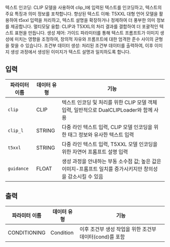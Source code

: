 텍스트 인코딩: CLIP 모델을 사용하여 clip_l에 입력된 텍스트를 인코딩하고, 텍스트의 주요 특징과 의미 정보를 포착합니다.
향상된 텍스트 이해: T5XXL 대형 언어 모델을 활용하여 t5xxl 입력을 처리하고, 텍스트 설명을 확장하거나 정제하여 더 풍부한 의미 정보를 제공합니다.
멀티모달 융합: CLIP과 T5XXL의 처리 결과를 결합하여 더 포괄적인 텍스트 표현을 만듭니다.
생성 제어: 가이드 파라미터를 통해 텍스트 프롬프트가 이미지 생성에 미치는 영향을 조정하여, 창의적 자유와 프롬프트에 대한 엄격한 준수 사이의 균형을 찾을 수 있습니다.
조건부 데이터 생성: 처리된 조건부 데이터를 출력하여, 이후 이미지 생성 과정에서 생성된 이미지가 텍스트 설명과 일치하도록 합니다.

## 입력

| 파라미터 이름 | 데이터 유형 | 기능 |
|--------------|-------------|------|
| `clip`       | CLIP        | 텍스트 인코딩 및 처리를 위한 CLIP 모델 객체 입력, 일반적으로 DualCLIPLoader와 함께 사용 |
| `clip_l`     | STRING      | 다중 라인 텍스트 입력, CLIP 모델 인코딩을 위한 태그 정보와 유사한 텍스트 입력 |
| `t5xxl`      | STRING      | 다중 라인 텍스트 입력, T5XXL 모델 인코딩을 위한 자연어 프롬프트 설명 입력 |
| `guidance`   | FLOAT       | 생성 과정을 안내하는 부동 소수점 값; 높은 값은 이미지-프롬프트 일치를 증가시키지만 창의성을 감소시킬 수 있음 |

## 출력

| 파라미터 이름 | 데이터 유형 | 기능 |
|--------------|-------------|------|
| CONDITIONING | Condition   | 이후 조건부 생성 작업을 위한 조건부 데이터(cond)를 포함 |

